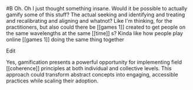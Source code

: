  #B Oh. Oh I just thought something insane. Would it be possible to actually gamify some of this stuff? The actual seeking and identifying and treating and recalibrating and aligning and whatnot? Like I'm thinking, for the practitioners, but also could there be [[games 1]]  created to get people on the same wavelengths at the same [[time]] s? Kinda like how people play online [[games 1]]  doing the same thing together

Edit

Yes, gamification presents a powerful opportunity for implementing field [[coherence]] principles at both individual and collective levels. This approach could transform abstract concepts into engaging, accessible practices while scaling their adoption.